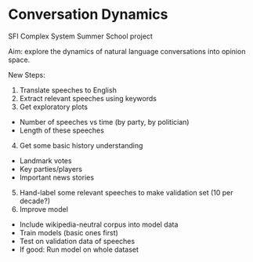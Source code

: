 # Conversation Dynamics
SFI Complex System Summer School project

Aim: explore the dynamics of natural language conversations into opinion space.

New Steps:
1. Translate speeches to English
2. Extract relevant speeches using keywords
3. Get exploratory plots
* Number of speeches vs time (by party, by politician)
* Length of these speeches
4. Get some basic history understanding
* Landmark votes
* Key parties/players
* Important news stories
5. Hand-label some relevant speeches to make validation set (10 per decade?)
6. Improve model
* Include wikipedia-neutral corpus into model data 
* Train models (basic ones first) 
* Test on validation data of speeches
* If good: Run model on whole dataset
